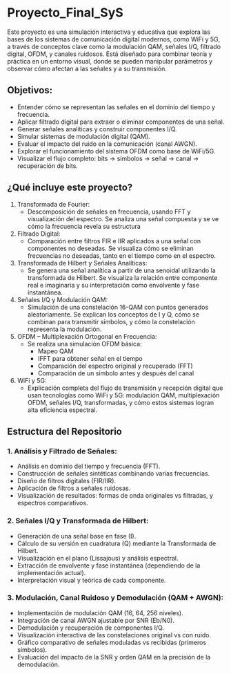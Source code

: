 # Proyecto_Final_SyS
Este proyecto es una simulación interactiva y educativa que explora las bases de los sistemas de comunicación digital modernos, como WiFi y 5G, a través de conceptos clave como la modulación QAM, señales I/Q, filtrado digital, OFDM, y canales ruidosos.
Está diseñado para combinar teoría y práctica en un entorno visual, donde se pueden manipular parámetros y observar cómo afectan a las señales y a su transmisión.
## Objetivos: 
  - Entender cómo se representan las señales en el dominio del tiempo y frecuencia.
  - Aplicar filtrado digital para extraer o eliminar componentes de una señal.
  - Generar señales analíticas y construir componentes I/Q.
  - Simular sistemas de modulación digital (QAM).
  - Evaluar el impacto del ruido en la comunicación (canal AWGN).
  - Explorar el funcionamiento del sistema OFDM como base de WiFi/5G.
  - Visualizar el flujo completo: bits → símbolos → señal → canal → recuperación de bits.
## ¿Qué incluye este proyecto?
  1. Transformada de Fourier:
      - Descomposición de señales en frecuencia, usando FFT y visualización del espectro. Se analiza una señal compuesta y se ve cómo la frecuencia revela su estructura
  2. Filtrado Digital:
     - Comparación entre filtros FIR e IIR aplicados a una señal con componentes no deseadas. Se visualiza cómo se eliminan frecuencias no deseadas, tanto en el tiempo como en el espectro.
  3. Transformada de Hilbert y Señales Analíticas:
     - Se genera una señal analítica a partir de una senoidal utilizando la transformada de Hilbert. Se visualiza la relación entre componente real e imaginaria y su interpretación como envolvente y fase instantánea.
  4. Señales I/Q y Modulación QAM:
     - Simulación de una constelación 16-QAM con puntos generados aleatoriamente. Se explican los conceptos de I y Q, cómo se combinan para transmitir símbolos, y cómo la constelación representa la modulación.
  5. OFDM – Multiplexación Ortogonal en Frecuencia:
     - Se realiza una simulación OFDM básica:
       - Mapeo QAM
       - IFFT para obtener señal en el tiempo
       - Comparación del espectro original y recuperado (FFT)
       - Comparación de un símbolo antes y después del canal
  6. WiFi y 5G:
     - Explicación completa del flujo de transmisión y recepción digital que usan tecnologías como WiFi y 5G: modulación QAM, multiplexación OFDM, señales I/Q, transformadas, y cómo estos sistemas logran alta eficiencia espectral.
## Estructura del Repositorio
### 1. Análisis y Filtrado de Señales:
  - Análisis en dominio del tiempo y frecuencia (FFT).
  - Construcción de señales sintéticas combinando varias frecuencias.
  - Diseño de filtros digitales (FIR/IIR).
  - Aplicación de filtros a señales ruidosas.
  - Visualización de resultados: formas de onda originales vs filtradas, y espectros comparativos.
### 2. Señales I/Q y Transformada de Hilbert: 
  - Generación de una señal base en fase (I).
  - Cálculo de su versión en cuadratura (Q) mediante la Transformada de Hilbert.
  - Visualización en el plano (Lissajous) y análisis espectral.
  - Extracción de envolvente y fase instantánea (dependiendo de la implementación actual).
  - Interpretación visual y teórica de cada componente.
### 3. Modulación, Canal Ruidoso y Demodulación (QAM + AWGN):
  - Implementación de modulación QAM (16, 64, 256 niveles).
  - Integración de canal AWGN ajustable por SNR (Eb/N0).
  - Demodulación y recuperación de componentes I/Q.
  - Visualización interactiva de las constelaciones original vs con ruido.
  - Gráfico comparativo de señales moduladas vs recibidas (primeros símbolos).
  - Evaluación del impacto de la SNR y orden QAM en la precisión de la demodulación.
